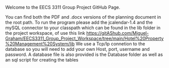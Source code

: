 Welcome to the EECS 3311 Group Project GitHub Page.

You can find both the PDF and .docx versions of the planning document in the root path.
To run the program please add the jcalendar-1.4 and the mySQL connector to your classpath which can be found in the lib folder
in the project workspace, of use this link https://gitAShub.com/Miguel-Graham/EECS3311_Group_Project_Workspace/tree/main/Hotel%20Property%20Management%20System/lib
We use a Tcp/Ip connetion to the database so you will need to add your own Host, port, username and password.
A database file is also provided is the Database folder as well as an sql script for creating the tables
